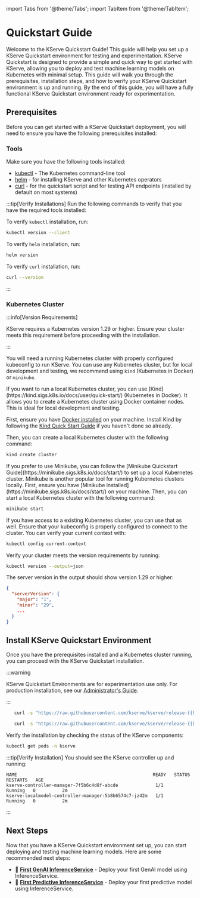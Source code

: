 import Tabs from '@theme/Tabs';
import TabItem from '@theme/TabItem';

# Quickstart Guide
Welcome to the KServe Quickstart Guide! This guide will help you set up a KServe Quickstart environment for testing and experimentation. KServe Quickstart is designed to provide a simple and quick way to get started with KServe, allowing you to deploy and test machine learning models on Kubernetes with minimal setup.
This guide will walk you through the prerequisites, installation steps, and how to verify your KServe Quickstart environment is up and running. By the end of this guide, you will have a fully functional KServe Quickstart environment ready for experimentation.

## Prerequisites
Before you can get started with a KServe Quickstart deployment, you will need to ensure you have the following prerequisites installed:

### Tools
Make sure you have the following tools installed:
- [kubectl](https://kubernetes.io/docs/tasks/tools/#kubectl) - The Kubernetes command-line tool
- [helm](https://helm.sh/docs/intro/install/) - for installing KServe and other Kubernetes operators
- [curl](https://curl.se/docs/install.html) - for the quickstart script and for testing API endpoints (installed by default on most systems)

:::tip[Verify Installations]
Run the following commands to verify that you have the required tools installed:

To verify `kubectl` installation, run:
```bash
kubectl version --client
```

To verify `helm` installation, run:
```bash
helm version
```

To verify `curl` installation, run:
```bash
curl --version
```
:::

### Kubernetes Cluster
<!-- TODO: Make the minimum kubernetes version constant so it can be reused in other places. -->
:::info[Version Requirements]

KServe requires a Kubernetes version 1.29 or higher. Ensure your cluster meets this requirement before proceeding with the installation.

:::

You will need a running Kubernetes cluster with properly configured kubeconfig to run KServe. You can use any Kubernetes cluster, but for local development and testing, we recommend using `kind` (Kubernetes in Docker) or `minikube`.

<Tabs>
<TabItem value="kind" label="Local Kind Cluster" default>
If you want to run a local Kubernetes cluster, you can use [Kind](https://kind.sigs.k8s.io/docs/user/quick-start/) (Kubernetes in Docker). It allows you to create a Kubernetes cluster using Docker container nodes. This is ideal for local development and testing.

First, ensure you have [Docker installed](https://docs.docker.com/engine/install/) on your machine. Install Kind by following the [Kind Quick Start Guide](https://kind.sigs.k8s.io/docs/user/quick-start/) if you haven't done so already.

Then, you can create a local Kubernetes cluster with the following command:

```bash
kind create cluster
```
</TabItem>
<TabItem value="minikube" label="Local Minikube Cluster">
If you prefer to use Minikube, you can follow the [Minikube Quickstart Guide](https://minikube.sigs.k8s.io/docs/start/) to set up a local Kubernetes cluster. Minikube is another popular tool for running Kubernetes clusters locally.
First, ensure you have [Minikube installed](https://minikube.sigs.k8s.io/docs/start/) on your machine. Then, you can start a local Kubernetes cluster with the following command:

```bash
minikube start
```
</TabItem>
<TabItem value="remote" label="Existing Kubernetes Cluster">
If you have access to a existing Kubernetes cluster, you can use that as well. Ensure that your kubeconfig is properly configured to connect to the cluster. You can verify your current context with:

```bash
kubectl config current-context
```
Verify your cluster meets the version requirements by running:

```bash
kubectl version --output=json
```
The server version in the output should show version 1.29 or higher:
```json
{
  "serverVersion": {
    "major": "1",
    "minor": "29",
    ...
  }
}
```
</TabItem>

</Tabs>



## Install KServe Quickstart Environment
Once you have the prerequisites installed and a Kubernetes cluster running, you can proceed with the KServe Quickstart installation.

:::warning
    
KServe Quickstart Environments are for experimentation use only. For production installation, see our [Administrator's Guide](../admin-guide/overview.md).

:::

<Tabs groupId="deployment-type">
<TabItem value="raw" label="Standard Deployment" default>

```bash
   curl -s "https://raw.githubusercontent.com/kserve/kserve/release-{{kserveDocsVersion}}/hack/quick_install.sh" | bash -s -- -r
```

</TabItem>
<TabItem value="knative" label="Knative">

```bash
   curl -s "https://raw.githubusercontent.com/kserve/kserve/release-{{kserveDocsVersion}}/hack/quick_install.sh" | bash
```
</TabItem>
</Tabs>

Verify the installation by checking the status of the KServe components:

```bash
kubectl get pods -n kserve
```
:::tip[Verify Installation]
You should see the KServe controller up and running:
```plaintext
NAME                                                   READY   STATUS    RESTARTS   AGE
kserve-controller-manager-7f5b6c4d8f-abcde              1/1     Running   0          2m
kserve-localmodel-controller-manager-5b8b6574c7-jz42m   1/1     Running   0          2m
```
:::

## Next Steps

Now that you have a KServe Quickstart environment set up, you can start deploying and testing machine learning models. Here are some recommended next steps:

- 📖 **[First GenAI InferenceService](genai-first-isvc.md)** - Deploy your first GenAI model using InferenceService.
- 📖 **[First Predictive InferenceService](predictive-first-isvc.md)** - Deploy your first predictive model using InferenceService.
